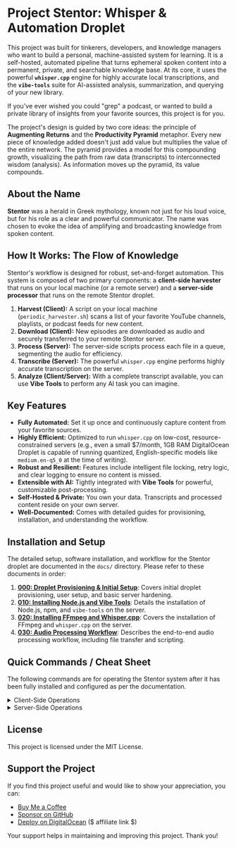 # Project Stentor: Whisper & Automation Droplet

This project was built for tinkerers, developers, and knowledge managers who want to build a personal, machine-assisted system for learning. It is a self-hosted, automated pipeline that turns ephemeral spoken content into a permanent, private, and searchable knowledge base. At its core, it uses the powerful **`whisper.cpp`** engine for highly accurate local transcriptions, and the **`vibe-tools`** suite for AI-assisted analysis, summarization, and querying of your new library.

If you've ever wished you could "grep" a podcast, or wanted to build a private library of insights from your favorite sources, this project is for you.

The project's design is guided by two core ideas: the principle of **Augmenting Returns** and the **Productivity Pyramid** metaphor. Every new piece of knowledge added doesn't just add value but multiplies the value of the entire network. The pyramid provides a model for this compounding growth, visualizing the path from raw data (transcripts) to interconnected wisdom (analysis). As information moves up the pyramid, its value compounds.

## About the Name

**Stentor** was a herald in Greek mythology, known not just for his loud voice, but for his role as a clear and powerful communicator. The name was chosen to evoke the idea of amplifying and broadcasting knowledge from spoken content.

## How It Works: The Flow of Knowledge

Stentor's workflow is designed for robust, set-and-forget automation. This system is composed of two primary components: a **client-side harvester** that runs on your local machine (or a remote server) and a **server-side processor** that runs on the remote Stentor droplet.

1.  **Harvest (Client):** A script on your local machine (`periodic_harvester.sh`) scans a list of your favorite YouTube channels, playlists, or podcast feeds for new content.
2.  **Download (Client):** New episodes are downloaded as audio and securely transferred to your remote Stentor server.
3.  **Process (Server):** The server-side scripts process each file in a queue, segmenting the audio for efficiency.
4.  **Transcribe (Server):** The powerful `whisper.cpp` engine performs highly accurate transcription on the server.
5.  **Analyze (Client/Server):** With a complete transcript available, you can use **Vibe Tools** to perform any AI task you can imagine.

## Key Features

-   **Fully Automated:** Set it up once and continuously capture content from your favorite sources.
-   **Highly Efficient:** Optimized to run `whisper.cpp` on low-cost, resource-constrained servers (e.g., even a small $7/month, 1GB RAM DigitalOcean Droplet is capable of running quantized, English-specific models like `medium.en-q5_0` at the time of writing).
-   **Robust and Resilient:** Features include intelligent file locking, retry logic, and clear logging to ensure no content is missed.
-   **Extensible with AI:** Tightly integrated with **Vibe Tools** for powerful, customizable post-processing.
-   **Self-Hosted & Private:** You own your data. Transcripts and processed content reside on your own server.
-   **Well-Documented:** Comes with detailed guides for provisioning, installation, and understanding the workflow.

## Installation and Setup

The detailed setup, software installation, and workflow for the Stentor droplet are documented in the `docs/` directory. Please refer to these documents in order:

1.  **[000: Droplet Provisioning & Initial Setup](docs/000-stentor-droplet-provisioning-and-initial-setup.md)**: Covers initial droplet provisioning, user setup, and basic server hardening.
2.  **[010: Installing Node.js and Vibe Tools](docs/010-installing-nodejs-and-vibe-tools.md)**: Details the installation of Node.js, npm, and `vibe-tools` on the server.
3.  **[020: Installing FFmpeg and Whisper.cpp](docs/020-installing-ffmpeg-and-whisper-cpp.md)**: Covers the installation of FFmpeg and `whisper.cpp` on the server.
4.  **[030: Audio Processing Workflow](docs/030-stentor-audio-processing-workflow.md)**: Describes the end-to-end audio processing workflow, including file transfer and scripting.

## Quick Commands / Cheat Sheet

The following commands are for operating the Stentor system after it has been fully installed and configured as per the documentation.

<details>
<summary>Client-Side Operations</summary>
<br />

Run these from your local machine to manage the remote filesystem and fetch new content.

> **Run Content Harvester**
> ```bash
> # Scan sources, download new content, and transfer to the droplet
> ./scripts/client-side/periodic_harvester.sh
> ```
>
> -   **Configuration**: This script reads a list of YouTube or podcast URLs from `~/.stentor/content_sources.txt`, one URL per line.

> **Mount/Unmount Droplet**
> ```bash
> # Mount the remote filesystem to your local machine
> ./scripts/client-side/mount_droplet_yt.sh
>
> # Unmount the remote filesystem
> ./scripts/client-side/unmount_droplet_yt.sh
> ```

> **Harvesting Webpage Links (Optional & Experimental)**
> ```bash
> ./scripts/client-side/harvest_webpage_links.sh
> ```
> -   **Purpose**: This script uses [Browser MCP](https://docs.browsermcp.io/welcome) to automate a browser and find new YouTube links on the pages you specify.
> -   **Configuration**: You must list the full URLs of the pages you want to scrape in `~/.stentor/target_webpage_url.txt`, one URL per line. New discoveries are added to `~/.stentor/content_sources.txt`.
> -   **Note**: This script is fragile due to its reliance on external tools and website structures.

</details>

<details>
<summary>Server-Side Operations</summary>
<br />

`ssh` into your droplet and run these commands to process audio files.

> **Process the Entire Queue**
> ```bash
> # Process all pending audio files in the harvest queue
> ./scripts/server-side/queue_processor.sh
> ```

> **Process a Single File Manually**
> ```bash
> # Process a single audio file on demand
> ./scripts/server-side/process_audio_file.sh /path/to/audiofile.mp3
> ```

</details>

## License

This project is licensed under the MIT License. 

## Support the Project

If you find this project useful and would like to show your appreciation, you can:

-   [Buy Me a Coffee](https://buymeacoffee.com/pequet)
-   [Sponsor on GitHub](https://github.com/sponsors/pequet)
-   [Deploy on DigitalOcean](https://www.digitalocean.com/?refcode=51594d5c5604) ($ affiliate link $) 

Your support helps in maintaining and improving this project. Thank you!
